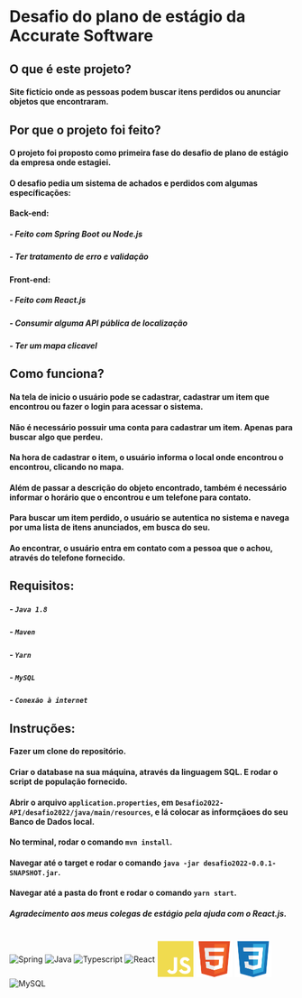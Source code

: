 # Desafio do plano de estágio da Accurate Software

##

## O que é este projeto?
#### Site fictício onde as pessoas podem buscar itens perdidos ou anunciar objetos que encontraram.

## Por que o projeto foi feito?
#### O projeto foi proposto como primeira fase do desafio de plano de estágio da empresa onde estagiei.
#### O desafio pedia um sistema de achados e perdidos com algumas específicações:
#### Back-end:
##### - Feito com Spring Boot ou Node.js
##### - Ter tratamento de erro e validação
#### Front-end:
##### - Feito com React.js
##### - Consumir alguma API pública de localização
##### - Ter um mapa clicavel

## Como funciona?
#### Na tela de inicio o usuário pode se cadastrar, cadastrar um item que encontrou ou fazer o login para acessar o sistema.
#### Não é necessário possuir uma conta para cadastrar um item. Apenas para buscar algo que perdeu.
#### Na hora de cadastrar o item, o usuário informa o local onde encontrou o encontrou, clicando no mapa. 
#### Além de passar a descrição do objeto encontrado, também é necessário informar o horário que o encontrou e um telefone para contato.
#### Para buscar um item perdido, o usuário se autentica no sistema e navega por uma lista de itens anunciados, em busca do seu.
#### Ao encontrar, o usuário entra em contato com a pessoa que o achou, através do telefone fornecido.

## Requisitos:
##### - ```Java 1.8```
##### - ```Maven```
##### - ```Yarn```
##### - ```MySQL```
##### - ```Conexão à internet``` 

## Instruções:
#### Fazer um clone do repositório.
#### Criar o database na sua máquina, através da linguagem SQL. E rodar o script de população fornecido.
#### Abrir o arquivo ```application.properties```, em ```Desafio2022-API/desafio2022/java/main/resources```, e lá colocar as informçãoes do seu Banco de Dados local.
#### No terminal, rodar o comando `mvn install`.
#### Navegar até o target e rodar o comando `java -jar desafio2022-0.0.1-SNAPSHOT.jar`.
#### Navegar até a pasta do front e rodar o comando `yarn start`.


##### Agradecimento aos meus colegas de estágio pela ajuda com o React.js. 

<div style="display: inline_block"><br>
   <img align="center" alt="Spring" height="65" width="65" src="https://cdn.jsdelivr.net/gh/devicons/devicon/icons/spring/spring-original.svg" />
   <img align="center" alt="Java" height="65" width="65" src="https://cdn.jsdelivr.net/gh/devicons/devicon/icons/java/java-original-wordmark.svg"/>
   <img align="center" alt="Typescript" height="65" width="65" src="https://cdn.jsdelivr.net/gh/devicons/devicon/icons/typescript/typescript-original.svg" />
   <img align="center" alt="React" height="65" width="65" src="https://cdn.jsdelivr.net/gh/devicons/devicon/icons/react/react-original-wordmark.svg" />
   <img align="center" alt="Js" height="65" width="65" src="https://raw.githubusercontent.com/devicons/devicon/master/icons/javascript/javascript-plain.svg">
   <img align="center" alt="HTML" height="65" width="65" src="https://raw.githubusercontent.com/devicons/devicon/master/icons/html5/html5-original.svg">
   <img align="center" alt="CSS" height="65" width="65" src="https://raw.githubusercontent.com/devicons/devicon/master/icons/css3/css3-original.svg">
   <img align="center" alt="MySQL" height="65" width="65" src="https://cdn.jsdelivr.net/gh/devicons/devicon/icons/mysql/mysql-original.svg"/>
</div>
